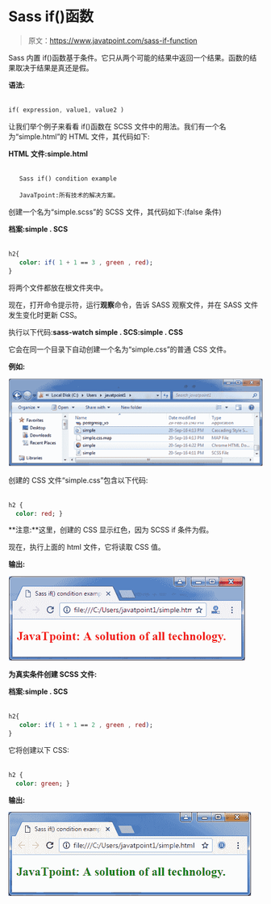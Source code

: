 # Sass if()函数

> 原文：<https://www.javatpoint.com/sass-if-function>

Sass 内置 if()函数基于条件。它只从两个可能的结果中返回一个结果。函数的结果取决于结果是真还是假。

**语法:**

```sass

if( expression, value1, value2 ) 

```

让我们举个例子来看看 if()函数在 SCSS 文件中的用法。我们有一个名为“simple.html”的 HTML 文件，其代码如下:

**HTML 文件:simple.html**

```sass

   Sass if() condition example

   JavaTpoint:所有技术的解决方案。

```

创建一个名为“simple.scss”的 SCSS 文件，其代码如下:(false 条件)

**档案:simple . SCS**

```sass

h2{
   color: if( 1 + 1 == 3 , green , red);
}

```

将两个文件都放在根文件夹中。

现在，打开命令提示符，运行**观察**命令，告诉 SASS 观察文件，并在 SASS 文件发生变化时更新 CSS。

执行以下代码:**sass-watch simple . SCS:simple . CSS**

它会在同一个目录下自动创建一个名为“simple.css”的普通 CSS 文件。

**例如:**

![Sass If function1](img/a9467052f1a1feabc076d364ad236295.png)

创建的 CSS 文件“simple.css”包含以下代码:

```sass

h2 {
  color: red; }

```

**注意:**这里，创建的 CSS 显示红色，因为 SCSS if 条件为假。

现在，执行上面的 html 文件，它将读取 CSS 值。

**输出:**

![Sass If function2](img/51d33545c98936f58978e3be431d35aa.png)

**为真实条件创建 SCSS 文件:**

**档案:simple . SCS**

```sass

h2{
   color: if( 1 + 1 == 2 , green , red);
}

```

它将创建以下 CSS:

```sass

h2 {
  color: green; }

```

**输出:**

![Sass If function3](img/10a1cd7985ce5bf8ecc4b3b48a52a497.png)